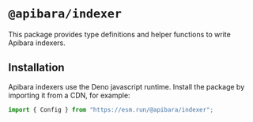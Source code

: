 # `@apibara/indexer`

This package provides type definitions and helper functions to write Apibara
indexers.

## Installation

Apibara indexers use the Deno javascript runtime. Install the package by importing it from a CDN,
for example:

```ts
import { Config } from "https://esm.run/@apibara/indexer";
```

